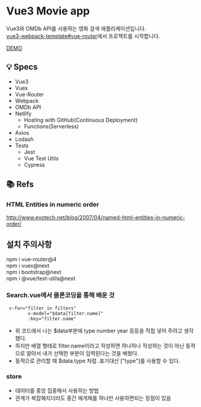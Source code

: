 # Vue3 Movie app

Vue3와 OMDb API를 사용하는 영화 검색 애플리케이션입니다.<br>
[vue3-webpack-template#vue-router](https://github.com/ParkYoungWoong/vue3-webpack-template)에서 프로젝트를 시작합니다.

[DEMO](https://stupefied-hodgkin-d9d350.netlify.app/)

## 💡 Specs

- Vue3
- Vuex
- Vue-Router
- Webpack
- OMDb API
- Netlify
  - Hosting with GitHub(Continuous Deployment)
  - Functions(Serverless)
- Axios
- Lodash
- Tests
  - Jest
  - Vue Test Utils
  - Cypress


## 📚 Refs

### HTML Entities in numeric order

http://www.evotech.net/blog/2007/04/named-html-entities-in-numeric-order/

## 설치 주의사항

npm i vue-router@4  
npm i vuex@next  
npm i bootstrap@next  
npm i @vue/test-utils@next

### Search.vue에서 클론코딩을 통해 배운 것
```
 v-for="filter in filters"
        v-model="$data[filter.name]"
        :key="filter.name"
```
- 위 코드에서 나는 $data부분에 type number year 등등을 직접 넣어 주려고 생각했다.
- 하지만 배열 형태로 filter.name이라고 작성하면 하나하나 작성하는 것이 아닌 동적으로 알아서 내가 선택한 부분이 입력된다는 것을 배웠다.
- 동적으로 관리할 때 $data.type 처럼 .표기대신 ["type"]를 사용할 수 있다.

### store
- 데이터를 중앙 집중해서 사용하는 방법
- 관계가 복잡해지더라도 중간 매개체를 하나만 사용하면되는 장점이 있음